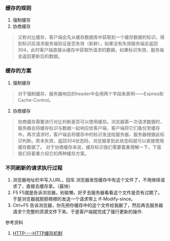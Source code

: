 ### 缓存的规则
1. 强制缓存
2. 协商缓存
> 又称对比缓存，客户端会先从缓存数据库中获取到一个缓存数据的标识，得到标识后请求服务端验证是否失效（新鲜），如果没有失效服务端会返回304，此时客户端直接从缓存中获取所请求的数据，如果标识失效，服务端会返回更新后的数据。


### 缓存的方案
1. 强制缓存
> 对于强制缓存，服务器响应的header中会用两个字段来表明——Expires和Cache-Control。
2. 协商缓存
> 协商缓存需要进行对比判断是否可以使用缓存。浏览器第一次请求数据时，服务器会将缓存标识与数据一起响应给客户端，客户端将它们备份至缓存中。再次请求时，客户端会将缓存中的标识发送给服务器，服务器根据此标识判断。若未失效，返回304状态码，浏览器拿到此状态码就可以直接使用缓存数据了。
对于协商缓存来说，缓存标识我们需要着重理解一下，下面我们将着重介绍它的两种缓存方案。

### 不同刷新的请求执行过程
1. 浏览器地址栏中写入URL，回车
浏览器发现缓存中有这个文件了，不用继续请求了，直接去缓存拿。（最快）
2. F5
F5就是告诉浏览器，别偷懒，好歹去服务器看看这个文件是否有过期了。于是浏览器就胆胆襟襟的发送一个请求带上
If-Modify-since。
3. Ctrl+F5
告诉浏览器，你先把你缓存中的这个文件给我删了，然后再去服务器请求个完整的资源文件下来。于是客户端就完成了强行更新的操作.


参考资料
1. [HTTP----HTTP缓存机制](https://juejin.im/post/5a1d4e546fb9a0450f21af23)